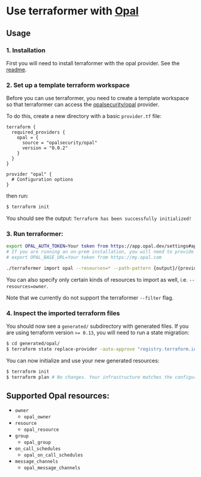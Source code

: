 # Use terraformer with [Opal](https://opal.dev)

##  Usage
### 1. Installation
First you will need to install terraformer with the opal provider. See the [readme](github.com/tamu-edu/TS-Security-Elastic-Terraformer#installation).

### 2. Set up a template terraform workspace
Before you can use terraformer, you need to create a template workspace so that terraformer
can access the [opalsecurity/opal](https://registry.terraform.io/providers/opalsecurity/opal/latest) provider.

To do this, create a new directory with a basic `provider.tf` file:
```hcl
terraform {
  required_providers {
    opal = {
      source = "opalsecurity/opal"
      version = "0.0.2"
    }
  }
}

provider "opal" {
  # Configuration options
}
```

then run:
```bash
$ terraform init
````

You should see the output: `Terraform has been successfully initialized!`

### 3. Run terraformer:

```bash
export OPAL_AUTH_TOKEN=Your token from https://app.opal.dev/settings#api
# If you are running an on-prem installation, you will need to provide a base url as well:
# export OPAL_BASE_URL=Your token from https://my.opal.com

./terraformer import opal --resources=* --path-pattern {output}/{provider}
```

You can also specify only certain kinds of resources to import as well, i.e. `--resources=owner`.

Note that we currently do not support the terraformer `--filter` flag.

### 4. Inspect the imported terraform files

You should now see a `generated/` subdirectory with generated files. If you are using
terraform version `>= 0.13`, you will need to run a state migration:
```bash
$ cd generated/opal/
$ terraform state replace-provider -auto-approve "registry.terraform.io/-/opal" "opalsecurity/opal"
```

You can now initialize and use your new generated resources:
```bash
$ terraform init
$ terraform plan # No changes. Your infrastructure matches the configuration.
```

## Supported Opal resources:

*   `owner`
    * `opal_owner`
*   `resource`
    * `opal_resource`
*   `group`
    * `opal_group`
*   `on_call_schedules`
    * `opal_on_call_schedules`
*   `message_channels`
    * `opal_message_channels`
